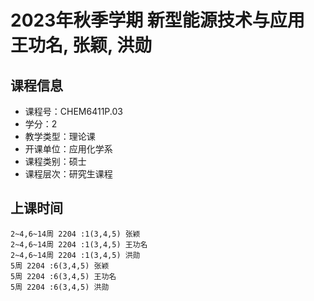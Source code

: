 # 2023年秋季学期 新型能源技术与应用 王功名, 张颖, 洪勋






## 课程信息

- 课程号：CHEM6411P.03
- 学分：2
- 教学类型：理论课
- 开课单位：应用化学系
- 课程类别：硕士
- 课程层次：研究生课程

## 上课时间

```
2~4,6~14周 2204 :1(3,4,5) 张颖
2~4,6~14周 2204 :1(3,4,5) 王功名
2~4,6~14周 2204 :1(3,4,5) 洪勋
5周 2204 :6(3,4,5) 张颖
5周 2204 :6(3,4,5) 王功名
5周 2204 :6(3,4,5) 洪勋
```

